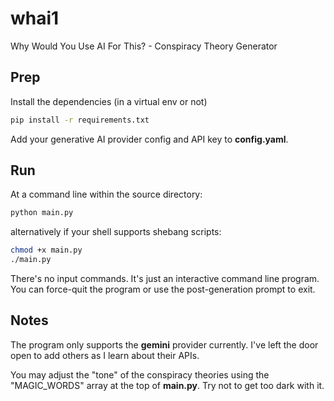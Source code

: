 # whai1
Why Would You Use AI For This? - Conspiracy Theory Generator

## Prep
Install the dependencies (in a virtual env or not)

```sh
pip install -r requirements.txt
```

Add your generative AI provider config and API key to **config.yaml**.

## Run

At a command line within the source directory:

```sh
python main.py
```

alternatively if your shell supports shebang scripts:

```sh
chmod +x main.py
./main.py
```

There's no input commands. It's just an interactive command line program. You can force-quit the program or use the post-generation prompt to exit.

## Notes

The program only supports the **gemini** provider currently. I've left the door open to add others as I learn about their APIs.

You may adjust the "tone" of the conspiracy theories using the "MAGIC_WORDS" array at the top of **main.py**. Try not to get too dark with it.
